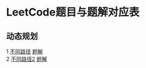 # LeetCode题目与题解对应表
## 动态规划
1 [不同路径](https://leetcode.cn/problems/unique-paths/)    [题解](https://github.com/Lp700750/LeetCode/blob/master/LeetCode/62.md)   
2 [不同路径2](https://leetcode.cn/problems/unique-paths-ii/)    [题解]()
